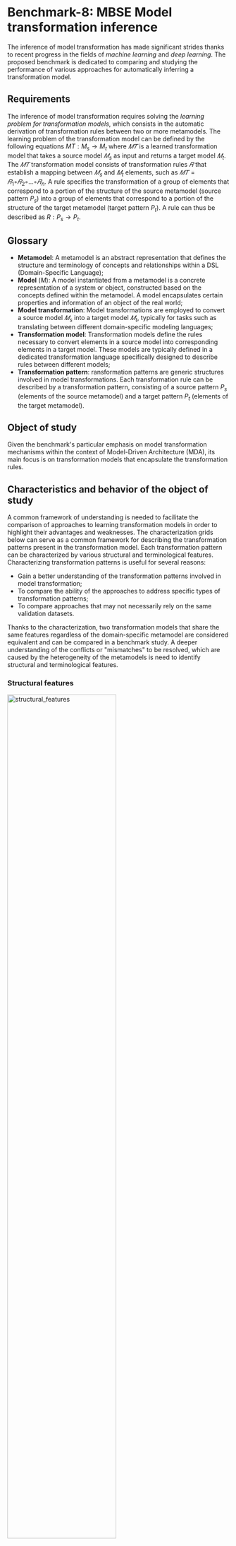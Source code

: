 # Benchmark-8: MBSE Model transformation inference

The inference of model transformation has made significant strides thanks to recent progress in the fields of *machine learning* and *deep learning*. The proposed benchmark is dedicated to comparing and studying the performance of various approaches for automatically inferring a transformation model.

## Requirements

The inference of model transformation requires solving the *learning problem for transformation models*, which consists in the automatic derivation of transformation rules between two or more metamodels. The learning problem of the transformation model can be defined by the following equations $MT: M_s \rightarrow M_t$ where $𝑀𝑇$ is a learned transformation model  that takes a source model $𝑀_s$ as input and returns a target model $𝑀_t$. The $𝑀𝑇$ transformation model consists of transformation rules $𝑅$ that establish a mapping between $𝑀_s$ and $𝑀_t$ elements, such as $𝑀𝑇 = 𝑅_1◦𝑅_2◦...◦𝑅_n$. A rule specifies the transformation of a group of elements that correspond to a portion of the structure of the source metamodel (source pattern $P_s$) into a group of elements that correspond to a portion of the structure of the target metamodel (target pattern $P_t$). A rule can thus be described as $R: P_s \rightarrow P_t$.

## Glossary

* **Metamodel**: A metamodel is an abstract representation that defines the structure and terminology of concepts and relationships within a DSL (Domain-Specific Language);
* **Model** ($M$): A model instantiated from a metamodel is a concrete representation of a system or object, constructed based on the concepts defined within the metamodel. A model encapsulates certain properties and information of an object of the real world;
* **Model transformation**: Model transformations are employed to convert a source model $𝑀_s$ into a target model $𝑀_t$, typically for tasks such as translating between different domain-specific modeling languages;
* **Transformation model**: Transformation models define the rules necessary to convert elements in a source model into corresponding elements in a target model. These models are typically defined in a dedicated transformation language specifically designed to describe rules between different models;
* **Transformation pattern**: ransformation patterns are generic structures involved in model transformations. Each transformation rule can be described by a transformation pattern, consisting of a source pattern  $P_s$ (elements of the source metamodel) and a target pattern  $P_t$ (elements of the target metamodel).

## Object of study

Given the benchmark's particular emphasis on model transformation mechanisms within the context of Model-Driven Architecture (MDA), its main focus is on transformation models that encapsulate the transformation rules.

## Characteristics and behavior of the object of study

A common framework of understanding is needed to facilitate the comparison of approaches to learning transformation models in order to highlight their advantages and weaknesses. The characterization grids below can serve as a common framework for describing the transformation patterns present in the transformation model. Each transformation pattern can be characterized by various structural and terminological features. Characterizing transformation patterns is useful for several reasons:

* Gain a better understanding of the transformation patterns involved in model transformation;
* To compare the ability of the approaches to address specific types of transformation patterns;
* To compare approaches that may not necessarily rely on the same validation datasets.

Thanks to the characterization, two transformation models that share the same features regardless of the domain-specific metamodel are considered equivalent and can be compared in a benchmark study. A deeper understanding of the conflicts or "mismatches" to be resolved, which are caused by the heterogeneity of the metamodels is need to identify structural and terminological features.

### Structural features

<img src="images/Structural features.png" alt="structural_features" title="Structural features" style="width: 70%; height: auto;">

**Table 1: Structural features**

Some transformation patterns may be subject to conditions that can guide the transformation of a element or a group of elements. The transformation is thus based on the so-called concept-specific features. Three types of conditions have been identified: conditions for references, attributes and neighboring classes

<img src="images/Transformation conditions.png" alt="transformation_conditions" title="Transformation conditions" style="width: 70%; height: auto;">

**Table 2: Transformation conditions**

### Terminological features

<img src="images/Terminological features.png" alt="terminological_features" title="Terminological features" style="width: 50%; height: auto;">

**Table 3: Terminological features**

## Performances measurement

Performance criteria were established to measure the ability of the approaches to solve specific types of transformation patterns. The following performance criteria were used during the learning phase:

* Since the goal of a transformation model is to minimize the loss of information when transforming a model, metrics such as *recall* (R), *accuracy* (A) and *F-measure* were used to measure the validity of the models obtained after the transformation and to assess whether the transformation rules have been learned correctly during the learning phase. $A$ is the ratio between the number of expected generated elements and the total number of generated elements, and R the ratio between the expected number of generated elements and the total number of expected elements, such as:

$$F-measure=\frac{(1+\beta^2).A.R}{\beta^(2)*A+R} $$ 

* The human effort required to create and validate the resulting transformation models is quantified in terms of: (1) the required pre-processing, i.e. the number of models that need to be provided for optimal training, as well as the additional elements required such as pre-alignments; (2) the post-processing required to validate the obtained transformation rules;
* The training time required to learn the transformation rules is also measured.

## Datasets

Each of the datasets presented below can be used to evaluate the capability of approaches to tackle specific transformation patterns. Therefore, the selection of a dataset for validating an approach depends on the transformation patterns you intend to address. A dataset comprises several elements:

* Source and target metamodels;
* Source and target model instances;
* Transformation rules that convert any source model instance into a target model instance.

Datasets could be found into the folder ```datasets```. 

<table>
    <thead>
        <tr>
            <th align="center"></th>
            <th colspan="7" align="center">Structural features</th>
            <th colspan="4" align="center">Terminological features</th>
        </tr>
    </thead>
    <thead>
        <tr>
            <th align="center"></th>
            <th colspan="4" align="center">Transformation patterns</th>
            <th colspan="3" align="center">Transformation conditions</th>
            <th colspan="4" align="center"></th>
        </tr>
    </thead>
    <thead>
        <tr>
            <th align="center">Transformation</th>
            <th align="center">[1-1]</th>
            <th align="center">[1-n]</th>
            <th align="center">[n-1]</th>
            <th align="center">[n-m]</th>
            <th align="center">&sigma;<sub>c</sub></th>
            <th align="center">&sigma;<sub>a</sub></th>
            <th align="center">&sigma;<sub>r</sub></th>
            <th align="center">C</th>
            <th align="center">R</th>
            <th align="center">A</th>
            <th align="center">V</th>
        </tr>
    </thead>
    <tbody>
        <tr>
            <td align="center"><em>Families2Persons [1]</em></td>
            <td align="center">-</td>
            <td align="center">-</td>
            <td align="center">(c2)</td>
            <td align="center">-</td>
            <td align="center">-</td>
            <td align="center">-</td>
            <td align="center">x</td>
            <td align="center">(e4)</td>
            <td align="center">(e4)</td>
            <td align="center">(e3)</td>
            <td align="center">-</td>
        </tr>
        <tr>
            <td align="center"><em>Class2Relational [2]</em></td>
            <td align="center">(c1)</td>
            <td align="center">(c5)</td>
            <td align="center">-</td>
            <td align="center">(c4;c6)</td>
            <td align="center">x</td>
            <td align="center">x</td>
            <td align="center">-</td>
            <td align="center">(e6)</td>
            <td align="center">(e6)</td>
            <td align="center">(e6)</td>
            <td align="center">(d2;d5)</td>
        </tr>
    </tbody>
</table>

**Table 4: Datasets features**

## Experimental collection

An experimental collection lists all approaches dedicated to the investigation of a problem. The following approaches will form part of the comparative study :

* Inductive Logic Programming (ILP) [3];
* Relational Concept Analysis (RCA) [4];
* Search-based approache [5, 6, 7, 8];
* LSTM encoder/decoder [9];
* Q-learning [10].

## Benchmarking

The aim of this comparative study is to measure and compare the performance of different learning approaches for transformation models for deriving functional transformation rules in order to identify weaknesses and optimization areas for future work. The Table 5 below provides a comprehensive summary. The synthesis of the results follows 4 levels of analysis:

* 0: the results are difficult to use or not clearly defined;
* 1: the results are usable, but calculations have been made;
* 2: the results were taken as they are presented in the article;
* 3: each of the algorithms was executed to obtain the results.

The datasets used to compare the approaches is the transformation *Class2Relational*.

<table>
    <thead>
        <tr>
            <th align="center">Approaches</th>
            <th align="center">Inputs</th>
            <th colspan="4" align="center">Learning performance</th>
            <th align="center">Transformation</th>
            <th align="center">level</th>
        </tr>
    </thead>
    <thead>
        <tr>
            <th align="center"></th>
            <th align="center"></th>
            <th align="center">Time (s)</th>
            <th align="center">A</th>
            <th align="center">R</th>
            <th align="center">F</th>
            <th align="center">F</th>
            <th align="center"></th>
        </tr>
    </thead>
    <tbody>
        <tr>
            <th align="center">ILP [3]</th>
            <th align="center">M<sub>s</sub> + M<sub>t</sub> + P</th>
            <th align="center">?</th>
            <th align="center">?</th>
            <th align="center">?</th>
            <th align="center">?</th>
            <th align="center">?</th>
            <th align="center">0</th>
        </tr>
        <tr>
            <th align="center">RCA [4]</th>
            <th align="center">M<sub>s</sub> + M<sub>t</sub> + P</th>
            <th align="center">?</th>
            <th align="center">0.9</th>
            <th align="center">0.8</th>
            <th align="center">0.85</th>
            <th align="center">0.93</th>
            <th align="center">1</th>
        </tr>
        <tr>
            <th align="center">GA [5]</th>
            <th align="center">M<sub>s</sub> + M<sub>t</sub></th>
            <th align="center">?</th>
            <th align="center">0.75</th>
            <th align="center">?</th>
            <th align="center">?</th>
            <th align="center">?</th>
            <th align="center">2</th>
        </tr>
        <tr>
            <th align="center">GA [6]</th>
            <th align="center">M<sub>s</sub> + M<sub>t</sub></th>
            <th align="center">3600</th>
            <th align="center">?</th>
            <th align="center">1.0</th>
            <th align="center">?</th>
            <th align="center">1.0</th>
            <th align="center">2</th>
        </tr>
        <tr>
            <th align="center">PSO+SA [7]</th>
            <th align="center">M<sub>s</sub> + M<sub>t</sub> + P</th>
            <th align="center">20 to 50</th>
            <th align="center">?</th>
            <th align="center">0.93</th>
            <th align="center">?</th>
            <th align="center">?</th>
            <th align="center">2</th>
        </tr>
        <tr>
            <th align="center">GA [8]</th>
            <th align="center">M<sub>s</sub> + M<sub>t</sub> + P</th>
            <th align="center">?</th>
            <th align="center">0.94</th>
            <th align="center">0.94</th>
            <th align="center">0.94</th>
            <th align="center">0.94</th>
            <th align="center">2</th>
        </tr>
        <tr>
            <th align="center">LSTM encoder/decoder [9]</th>
            <th align="center"> 750 M<sub>s</sub> + 750 M<sub>t</sub></th>
            <th align="center">+4000</th>
            <th align="center">1.0</th>
            <th align="center">1.0</th>
            <th align="center">1.0</th>
            <th align="center">1.0</th>
            <th align="center">3</th>
        </tr>
        <tr>
            <th align="center">Q-learing [10]</th>
            <th align="center"> 1 M<sub>s</sub> + 1 M<sub>t</sub></th>
            <th align="center">2.11</th>
            <th align="center">1.0</th>
            <th align="center">1.0</th>
            <th align="center">1.0</th>
            <th align="center">1.0</th>
            <th align="center">3</th>
        </tr>
    </tbody>
</table>

**Table 5: Benchmark results for the *Class2Relational* transformation**

For each indicator, a "?" symbol means that the value could not be determined.

## References:

[1] Zoo ATL https://eclipse.dev/atl/atlTransformations/#Families2Persons

[2] Zoo ATL https://eclipse.dev/atl/atlTransformations/#Class2Relational

[3] Z. Balogh and D. Varró. Model transformation by example using inductive logic programming. *Software & Systems Modeling*, 2009.

[4] H. Saada, X. Dolques, M. Huchard, C. Nebut, and H. Sahraoui. Generation of operational transformation rules from examples of model transformations. *15th International Conference MODELS 2012*, Innsbruck, Austria, pages 546–561, 2012.

[5] M. Faunes, H. Sahraoui, and M. Boukadoum. Generating model transformation rules from examples using an evolutionary algorithm. *27th IEEE/ACM International Conference on Automated Software Engineering*, pages 250–253, 2012.

[6] M. Faunes, H. Sahraoui, and M. Boukadoum. Genetic-programming approach to learn model transformation rules from examples. *6th International Conference, ICMT 2013*, Budapest, Hungary, pages 17–32, 2013.

[7] M. Kessentini, H. Sahraoui, M. Boukadoum, and O. B. Omar. Search-based model transformation by example. *Software & Systems Modeling*, 2012.

[8] I. Baki and H. Sahraoui. Multi-step learning and adaptive search for learning complex model transformations from examples. *ACM Transactions on Software Engineering and Methodology (TOSEM)*, 2016.

[9] L. Burgueno, J. Cabot, S. Li, and S. Gérard. A generic lstm neural network architecture to infer heterogeneous model transformations. *Software and Systems Modeling*, 2022. Github : https://github.com/modelia/ai-for-model-manipulation

[10] Q. Brilhault, E. Yahia, L. Roucoules. La continuité numérique basée sur l'apprentissage de modèles de transformation: une approche d'interopérabilité dirigée par les modèles. Manuscrit de thèse, 2023. https://pastel.hal.science/tel-04511226
